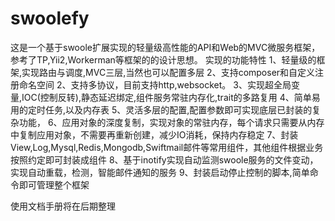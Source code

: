 # swoolefy
这是一个基于swoole扩展实现的轻量级高性能的API和Web的MVC微服务框架，参考了TP,Yii2,Workerman等框架的的设计思想。
实现的功能特性
1、轻量级的框架,实现路由与调度,MVC三层,当然也可以配置多层
2、支持composer和自定义注册命名空间
2、支持多协议，目前支持http,websocket。
3、实现超全局变量,IOC(控制反转),静态延迟绑定,组件服务常驻内存化,trait的多路复用
4、简单易用的定时任务,以及内存表
5、灵活多层的配置,配置参数即可实现底层已封装的复杂功能，
6、应用对象的深度复制，实现对象的常驻内存，每个请求只需要从内存中复制应用对象，不需要再重新创建，减少IO消耗，保持内存稳定
7、封装View,Log,Mysql,Redis,Mongodb,Swiftmail邮件等常用组件，其他组件根据业务按照约定即可封装成组件
8、基于inotify实现自动监测swoole服务的文件变动，实现自动重载，检测，智能邮件通知的服务
9、封装启动停止控制的脚本,简单命令即可管理整个框架

使用文档手册将在后期整理
